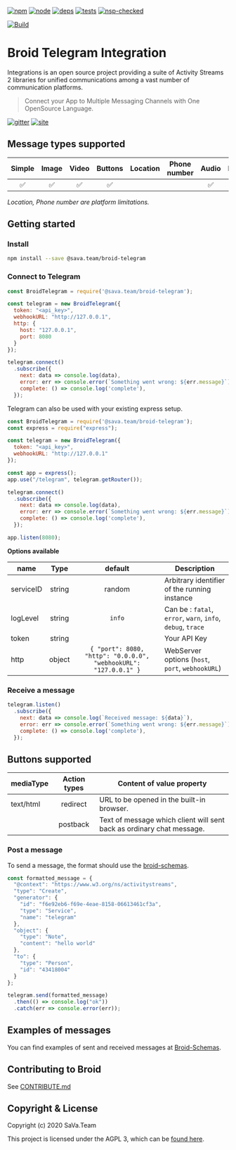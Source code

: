 [npm]: https://img.shields.io/badge/npm-sava.team-green.svg?style=flat
[npm-url]: https://www.npmjs.com/org/sava.team

[node]: https://img.shields.io/node/v/@sava.team/broid-telegram.svg
[node-url]: https://nodejs.org

[deps]: https://img.shields.io/badge/dependencies-checked-green.svg?style=flat
[deps-url]: #integrations

[tests]: https://img.shields.io/travis/xakep-sava/integrations/master.svg
[tests-url]: https://travis-ci.org/xakep-sava/integrations

[nsp-checked]: https://img.shields.io/badge/nsp-checked-green.svg?style=flat
[nsp-checked-url]: https://nodesecurity.io

[![npm][npm]][npm-url]
[![node][node]][node-url]
[![deps][deps]][deps-url]
[![tests][tests]][tests-url]
[![nsp-checked][nsp-checked]][nsp-checked-url]

[![Build](https://www.buymeacoffee.com/assets/img/custom_images/orange_img.png)](https://www.buymeacoffee.com/sava)

# Broid Telegram Integration

Integrations is an open source project providing a suite of Activity Streams 2 libraries for unified communications among a vast number of communication platforms.

> Connect your App to Multiple Messaging Channels with  One OpenSource Language.

[![gitter](https://badges.gitter.im/savateam/community.svg)](https://gitter.im/savateam/community)
[![site](https://img.shields.io/badge/site-sava.team-green?style=flat)](https://sava.team?utm_source=github&utm_medium=readme&utm_campaign=top&link=site)

## Message types supported

| Simple | Image | Video | Buttons | Location | Phone number | Audio | Document |
|:------:|:-----:|:-----:|:-------:|:--------:|:------------:|:-----:|:---------:
|   ✅    |   ✅   |   ✅   |    ✅    |          |              |  ✅  |    ✅    |

_Location, Phone number are platform limitations._

## Getting started

### Install

```bash
npm install --save @sava.team/broid-telegram
```

### Connect to Telegram

```javascript
const BroidTelegram = require('@sava.team/broid-telegram');

const telegram = new BroidTelegram({
  token: "<api_key>",
  webhookURL: "http://127.0.0.1",
  http: {
    host: "127.0.0.1",
    port: 8080
  }
});

telegram.connect()
  .subscribe({
    next: data => console.log(data),
    error: err => console.error(`Something went wrong: ${err.message}`),
    complete: () => console.log('complete'),
  });
```

Telegram can also be used with your existing express setup.

```javascript
const BroidTelegram = require('@sava.team/broid-telegram');
const express = require("express");

const telegram = new BroidTelegram({
  token: "<api_key>",
  webhookURL: "http://127.0.0.1"
});

const app = express();
app.use("/telegram", telegram.getRouter());

telegram.connect()
  .subscribe({
    next: data => console.log(data),
    error: err => console.error(`Something went wrong: ${err.message}`),
    complete: () => console.log('complete'),
  });

app.listen(8080);
```

**Options available**

| name             | Type     | default    | Description  |
| ---------------- |:--------:| :--------: | --------------------------|
| serviceID        | string   | random     | Arbitrary identifier of the running instance |
| logLevel         | string   | `info`     | Can be : `fatal`, `error`, `warn`, `info`, `debug`, `trace` |
| token            | string   |            | Your API Key |
| http             | object   | `{ "port": 8080, "http": "0.0.0.0", "webhookURL": "127.0.0.1" }` | WebServer options (`host`, `port`, `webhookURL`) |

### Receive a message

```javascript
telegram.listen()
  .subscribe({
    next: data => console.log(`Received message: ${data}`),
    error: err => console.error(`Something went wrong: ${err.message}`),
    complete: () => console.log('complete'),
  });
```

## Buttons supported

| mediaType             | Action types  | Content of value property |
| --------------------- |:-------------:| --------------------------|
| text/html             | redirect      | URL to be opened in the built-in browser. |
|                       | postback   | Text of message which client will sent back as ordinary chat message. |


### Post a message

To send a message, the format should use the [broid-schemas](https://github.com/xakep-sava/integrations/tree/master/broid-schemas).

```javascript
const formatted_message = {
  "@context": "https://www.w3.org/ns/activitystreams",
  "type": "Create",
  "generator": {
    "id": "f6e92eb6-f69e-4eae-8158-06613461cf3a",
    "type": "Service",
    "name": "telegram"
  },
  "object": {
    "type": "Note",
    "content": "hello world"
  },
  "to": {
    "type": "Person",
    "id": "43418004"
  }
};

telegram.send(formatted_message)
  .then(() => console.log("ok"))
  .catch(err => console.error(err));
```

## Examples of messages

You can find examples of sent and received messages at [Broid-Schemas](https://github.com/xakep-sava/integrations/tree/master/broid-schemas).

## Contributing to Broid

See [CONTRIBUTE.md](../CONTRIBUTE.md)

## Copyright & License

Copyright (c) 2020 SaVa.Team

This project is licensed under the AGPL 3, which can be
[found here](https://www.gnu.org/licenses/agpl-3.0.en.html).
